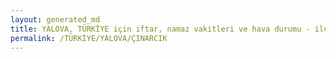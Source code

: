```yaml
---
layout: generated_md
title: YALOVA, TÜRKİYE için iftar, namaz vakitleri ve hava durumu - ilçe/eyalet seç
permalink: /TÜRKİYE/YALOVA/ÇINARCIK
---
```


<script type="text/javascript">
  var country = TÜRKİYE;
  var city = YALOVA;
  var state = ÇINARCIK;
  var lat = 72;
  var lon = 21;
</script>
